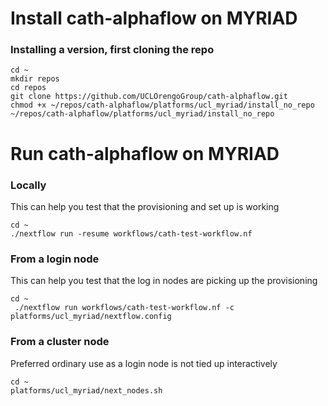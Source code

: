 # Install cath-alphaflow on MYRIAD

### Installing a version, first cloning the repo
```
cd ~
mkdir repos
cd repos
git clone https://github.com/UCLOrengoGroup/cath-alphaflow.git
chmod +x ~/repos/cath-alphaflow/platforms/ucl_myriad/install_no_repo
~/repos/cath-alphaflow/platforms/ucl_myriad/install_no_repo
```


# Run cath-alphaflow on MYRIAD

### Locally
This can help you test that the provisioning and set up is working
```
cd ~
./nextflow run -resume workflows/cath-test-workflow.nf
```
### From a login node
This can help you test that the log in nodes are picking up the provisioning
```
cd ~
 ./nextflow run workflows/cath-test-workflow.nf -c platforms/ucl_myriad/nextflow.config
```
### From a cluster node
Preferred ordinary use as a login node is not tied up interactively
```
cd ~
platforms/ucl_myriad/next_nodes.sh
```
